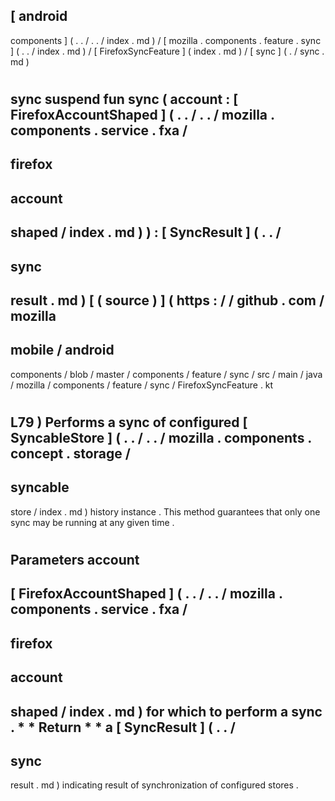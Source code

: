 [
android
-
components
]
(
.
.
/
.
.
/
index
.
md
)
/
[
mozilla
.
components
.
feature
.
sync
]
(
.
.
/
index
.
md
)
/
[
FirefoxSyncFeature
]
(
index
.
md
)
/
[
sync
]
(
.
/
sync
.
md
)
#
sync
suspend
fun
sync
(
account
:
[
FirefoxAccountShaped
]
(
.
.
/
.
.
/
mozilla
.
components
.
service
.
fxa
/
-
firefox
-
account
-
shaped
/
index
.
md
)
)
:
[
SyncResult
]
(
.
.
/
-
sync
-
result
.
md
)
[
(
source
)
]
(
https
:
/
/
github
.
com
/
mozilla
-
mobile
/
android
-
components
/
blob
/
master
/
components
/
feature
/
sync
/
src
/
main
/
java
/
mozilla
/
components
/
feature
/
sync
/
FirefoxSyncFeature
.
kt
#
L79
)
Performs
a
sync
of
configured
[
SyncableStore
]
(
.
.
/
.
.
/
mozilla
.
components
.
concept
.
storage
/
-
syncable
-
store
/
index
.
md
)
history
instance
.
This
method
guarantees
that
only
one
sync
may
be
running
at
any
given
time
.
#
#
#
Parameters
account
-
[
FirefoxAccountShaped
]
(
.
.
/
.
.
/
mozilla
.
components
.
service
.
fxa
/
-
firefox
-
account
-
shaped
/
index
.
md
)
for
which
to
perform
a
sync
.
*
*
Return
*
*
a
[
SyncResult
]
(
.
.
/
-
sync
-
result
.
md
)
indicating
result
of
synchronization
of
configured
stores
.

